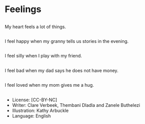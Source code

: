 # Feelings

##
My heart feels a lot of
things.

##
I feel happy when my
granny tells us stories
in the evening.

##
I feel silly when I play
with my friend.

##
I feel bad when my dad
says he does not have
money.

##
I feel loved when my
mom gives me a hug.

##
* License: [CC-BY-NC]
* Writer: Clare Verbeek, Thembani Dladla and Zanele Buthelezi
* Illustration: Kathy Arbuckle
* Language: English
